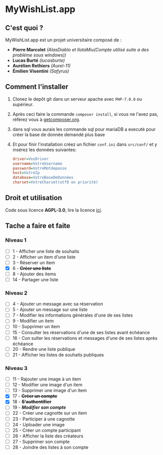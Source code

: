 # MyWishList.app

## C'est quoi ?

MyWishList.app est un projet universitaire composé de :
+ **Pierre Marcolet** *(AlasDiablo et lIotaMiu(Compte utilisé suite a des probléme sous windows))*
+ **Lucas Burté** *(lucasburte)*
+ **Aurélien Rethiers** *(Aurel-11)*
+ **Émilien Visentini** *(Safyrus)*

## Comment l'installer

1) Clonez le depôt git dans un serveur apache avec `PHP-7.0.0` ou supérieur.

2) Après ceci faire la commande `composer install`, si vous ne l'avez pas, référez vous à [getcomposer.org](https://getcomposer.org/).

3) dans sql vous aurais les commande sql pour mariaDB a executé pour créer la base de donnée demandé plus base

4) Et pour finir l'installation créez un fichier `conf.ini` dans `src/conf/` et y insérez les données suivantes:
    ```ini
    driver=VosDriver
    username=VotreUsername
    password=VotreMotdepasse
    host=VotreIp
    database=VotreBaseDeDonnées
    charset=VotreCharset(utf8 en priorité)
    ```

## Droit et utilisation

Code sous licence **AGPL-3.0**, lire la licence [ici](https://github.com/AlasDiablo/php-project-2019/blob/master/LICENSE).

## Tache a faire et faite

### Niveau 1

+ [ ] 1 - Afficher une liste de souhaits
+ [ ] 2 - Afficher un item d'une liste
+ [ ] 3 - Réserver un item
+ [x] 6 - **~~Créer une liste~~**
+ [ ] 8 - Ajouter des items
+ [ ] 14 - Partager une liste

### Niveau 2

+ [ ] 4 - Ajouter un message avec sa réservation
+ [ ] 5 - Ajouter un message sur une liste
+ [ ] 7 - Modifier les informations générales d'une de ses listes
+ [ ] 9 - Modifier un item
+ [ ] 10 - Supprimer un item
+ [ ] 15 - Consulter les réservations d'une de ses listes avant échéance
+ [ ] 16 - Con sulter les réservations et messages d'une de ses listes après échéance
+ [ ] 20 - Rendre une liste publique
+ [ ] 21 - Afficher les listes de souhaits publiques

### Niveau 3

+ [ ] 11 - Rajouter une image à un item
+ [ ] 12 - Modifier une image d'un item
+ [ ] 13 - Supprimer une image d'un item
+ [x] 17 - **~~Créer un compte~~**
+ [x] 18 - **~~S'authentifier~~**
+ [ ] 19 - ***Modifier son compte***
+ [ ] 22 - Créer une cagnotte sur un item
+ [ ] 23 - Participer à une cagnotte
+ [ ] 24 - Uploader une image
+ [ ] 25 - Créer un compte participant
+ [ ] 26 - Afficher la liste des créateurs 
+ [ ] 27 - Supprimer son compte
+ [ ] 28 - Joindre des listes à son compte
